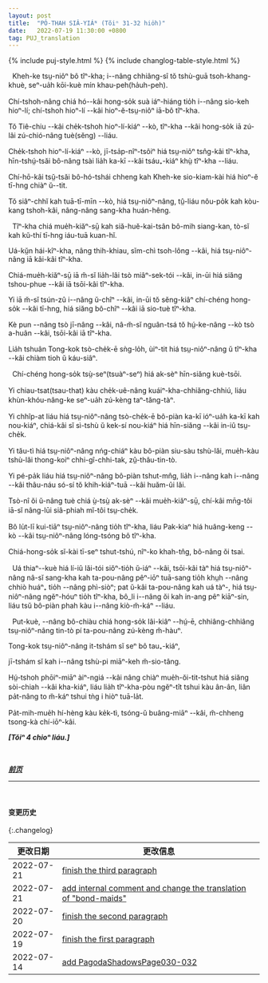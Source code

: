 ```yaml
---
layout: post
title:  "PÓ-THAH SIÂ-YIÁᴺ (Tŏiⁿ 31-32 hio̍h)"
date:   2022-07-19 11:30:00 +0800
tag: PUJ_translation
---
```


{% include puj-style.html %}
{% include changlog-table-style.html %}

<!-- The Hakka women do not bind their feet; they lead a vigorous physical life, working chiefly in the open air. -->
&nbsp;&nbsp;Kheh-ke tsṳ-niôⁿ bô tîⁿ-kha; i&#x002D;&#x002D;nâng chhiâng-sî tŏ tshù-guā tsoh-khang-khuè, seⁿ-ua̍h kōi-kuè mín khau-peh(ha̍uh-peh).
<!-- The better custom of these people influences those living on their borders, and the country women in their vicinity do not bind their feet. -->
Chí-tshoh-nâng chiá hó&#x002D;&#x002D;kâi hong-so̍k suà iáⁿ-hiáng tio̍h i&#x002D;&#x002D;nâng sio-keh hioⁿ-lí; chí-tshoh hioⁿ-lí &#x002D;&#x002D;kâi hioⁿ-ĕ-tsṳ-niôⁿ iā-bô tîⁿ-kha.
<!-- On their side of Tie Chiu, among those who live in hamlets and small villages, the custom is slowly dying out. -->
Tŏ Tiê-chiu &#x002D;&#x002D;kâi che̍k-tshoh hioⁿ-lí-kiáⁿ &#x002D;&#x002D;kò, tîⁿ-kha &#x002D;&#x002D;kâi hong-so̍k iā zú-lâi zú-chió-nâng tuè(sĕng) &#x002D;&#x002D;liáu.
<!-- In one cluster of hamlets where twenty years ago every girl's feet were bound, no one now binds a daughter's feet. -->
Che̍k-tshoh hioⁿ-lí-kiáⁿ &#x002D;&#x002D;kò, jī-tsa̍p-nîⁿ-tsôiⁿ hiá tsṳ-niôⁿ tsn̂g-kâi tîⁿ-kha, hīn-tshṳ́-tsăi bô-nâng tsài lia̍h ka-kī &#x002D;&#x002D;kâi tsáu₊-kiáⁿ khṳ̀ tîⁿ-kha &#x002D;&#x002D;liáu. 
<!-- This laxity is unfortunately confined to the country villages in the neighbourhood of the Hakkas. -->
Chí-hō-kâi tsṳ̆-tsăi bô-hó-tshái chheng kah Kheh-ke sio-kiam-kài hiá hioⁿ-ĕ tī-hng chiàⁿ ŭ&#x002D;&#x002D;tit.
<!-- In the cities and large towns, all women, except slaves and bond-servants, have deformed feet. -->
Tŏ siâⁿ-chhĭ kah tuā-tī-mīn &#x002D;&#x002D;kò, hiá tsṳ-niôⁿ-nâng, tṳ̂-liáu nôu-po̍k kah kòu-kang tshoh-kâi, nâng-nâng sang-kha huán-hêng.

<!-- Foot-binding is not so much a matter of class as of locality. -->
&nbsp;&nbsp;Tîⁿ-kha chiá mue̍h-kiăⁿ-sṳ̄ kah siă-huĕ-kai-tsân bô-mih siang-kan, tò-sĭ kah kŭ-thí tī-hng iáu-tuā kuan-hĭ.
<!-- Near the coast, even in the farmsteads and among the most indigent, every woman has bound feet. -->
Uá-kṳ̆n hái-kîⁿ-kha, nâng thih-khiau, sĭm-chì tsoh-lông &#x002D;&#x002D;kâi, hiá tsṳ-niôⁿ-nâng iā kâi-kâi tîⁿ-kha.
<!-- It is not a voucher for respectability, for the vilest are often bound-footed. -->
Chiá-mue̍h-kiăⁿ-sṳ̄ iā m̆-sĭ lia̍h-lâi tsò miâⁿ-sek-tói &#x002D;&#x002D;kâi,  in-ūi hiá siăng tshou-phue &#x002D;&#x002D;kâi iā tsōi-kâi tîⁿ-kha.
<!-- Neither is it a sign of wealth, for in those places where the custom prevails, the poorest follow it. -->
Yi iā m̆-sĭ tsún-zû i&#x002D;&#x002D;nâng ŭ-chîⁿ &#x002D;&#x002D;kâi, in-ūi tŏ sĕng-kiâⁿ chí-chéng hong-so̍k &#x002D;&#x002D;kâi tī-hng, hiá siăng bô-chîⁿ &#x002D;&#x002D;kâi iā sio-tuè tîⁿ-kha.
<!-- Inferior wives, unless they come as bond-maids into the household, are usually bound-footed women. -->
Kè pun &#x002D;&#x002D;nâng tsò jī-nâng &#x002D;&#x002D;kâi, nâ-m̆-sĭ nguân-tsá tŏ hṳ́-ke-nâng &#x002D;&#x002D;kò tsò a-huân &#x002D;&#x002D;kâi, tsōi-kâi iā tîⁿ-kha.
<!-- 注：“丫环” 在《菲尔德词典》中读 hia-huân，而译者处 “丫” 有俗读音 ia，现更改为文读音 a-huân 。 -->
<!-- Taking all China together, probably nine-tenths of the women have bound feet. -->
Lia̍h tshuân Tong-kok tsò-che̍k-ē sǹg-lo̍h, ùiⁿ-tit hiá tsṳ-niôⁿ-nâng ŭ tîⁿ-kha &#x002D;&#x002D;kâi chiàm tioh ŭ káu-siâⁿ.

<!-- The evils that accrue from this custom are very great. -->
&nbsp;&nbsp;Chí-chéng hong-so̍k tsṳ̀-seⁿ(tsuàⁿ-seⁿ) hiá ak-sèⁿ hīn-siăng kuè-tsōi.
<!-- It makes cripples of nearly half the population, and adds immensely to the misery of the poverty-stricken multitudes. -->
Yi chiau-tsat(tsau-that) kàu che̍k-uê-nâng kuáiⁿ-kha-chhiăng-chhiú, liáu khùn-khóu-nâng-ke seⁿ-ua̍h zú-kèng taⁿ-tăng-tàⁿ.
<!-- It disables women from supporting themselves and from caring for their children, and is one of the causes of the great prevalence of infanticide. -->
Yi chhîp-at liáu hiá tsṳ-niôⁿ-nâng tsò-che̍k-ē bô-piàn ka-kī ióⁿ-ua̍h ka-kī kah nou-kiáⁿ, chiá-kâi sĭ sì-tshù ŭ kek-sí nou-kiáⁿ hiá hīn-siăng &#x002D;&#x002D;kâi in-iû tsṳ-che̍k. 
<!-- It renders women too weak to keep their houses clean, and makes their homes filthy and cheerless. -->
Yi tău-tì hiá tsṳ-niôⁿ-nâng nńg-chiáⁿ kàu bô-piàn siu-sàu tshù-lăi, mue̍h-kàu tshù-lăi thong-koiⁿ chhi-gî-chhi-tak, zṳ̂-thâu-tin-tò.
<!-- It incapacitates woman for travelling, and keeps her and her thoughts in the narrowest of spheres. -->
Yi pé-pa̍k liáu hiá tsṳ-niôⁿ-nâng bô-piàn tshut-mn̂g, lia̍h i&#x002D;&#x002D;nâng kah i&#x002D;&#x002D;nâng &#x002D;&#x002D;kâi thâu-náu só-sí tŏ khih-kiáⁿ-tuā &#x002D;&#x002D;kâi huăm-ûi lăi.
<!-- Why any should follow so pernicious a practice is one of the mysteries of human perversity. -->
Tsò-nî ŏi ŭ-nâng tuè chiá ṳ̀-tsṳ̀ ak-sèⁿ &#x002D;&#x002D;kâi mue̍h-kiăⁿ-sṳ̄, chí-kâi mn̄g-tôi iā-sĭ nâng-lūi siâ-phiah mĭ-tôi tsṳ-che̍k. 
<!-- There is no law that women shall bind their feet, and the women of the imperial palace at Peking are all natural-footed. -->
Bô lu̍t-lī kui-tiāⁿ tsṳ-niôⁿ-nâng tio̍h tîⁿ-kha, liáu Pak-kiaⁿ hiá huâng-keng &#x002D;&#x002D;kò &#x002D;&#x002D;kâi tsṳ-niôⁿ-nâng lóng-tsóng bô tîⁿ-kha.
<!-- The origin of the custom is unknown lost in the mists of antiquity. -->
Chiá-hong-so̍k sĭ-kài tī-seⁿ tshut-tshú, nîⁿ-ko khah-tn̂g, bô-nâng ŏi tsai.

<!-- The only reason that I have heard in favour of it, aside from the common one that women would be laughed at and despised if their feet were like men's, was given me by a man, who said that it was necessary that women's feet should be bound, else they would be as strong as their husbands, and then they could not be kept in subjection by beating. -->
&nbsp;&nbsp;Uá thiaⁿ&#x002D;&#x002D;kuè hiá lí-iû lăi-tói siŏⁿ-tio̍h ŭ-iáⁿ &#x002D;&#x002D;kâi, tsōi-kâi tàⁿ hiá tsṳ-niôⁿ-nâng nâ-sĭ sang-kha kah ta-pou-nâng pêⁿ-iōⁿ tuā-sang tio̍h khṳh &#x002D;&#x002D;nâng chhiò huáⁿ₊ tio̍h &#x002D;&#x002D;nâng phì-siòⁿ; pat ŭ-kâi ta-pou-nâng kah uá tàⁿ-, hiá tsṳ-niôⁿ-nâng ngĕⁿ-hóuⁿ tio̍h tîⁿ-kha, bô_li i&#x002D;&#x002D;nâng ŏi kah in-ang pêⁿ kiāⁿ-sin, liáu tsŭ bô-piàn phah kàu i&#x002D;&#x002D;nâng kiò-m̆-káⁿ &#x002D;&#x002D;liáu.

<!-- But the men generally offer no greater opposition to a departure from the established fashion than do the women themselves. -->
&nbsp;&nbsp;Put-kuè, &#x002D;&#x002D;nâng bô-chiàu chiá hong-so̍k lâi-kiâⁿ &#x002D;&#x002D;hṳ́-ē, chhiâng-chhiâng tsṳ-niôⁿ-nâng tin-tò pí ta-pou-nâng zú-kèng m̆-hàuⁿ. 
<!-- For a Chinese woman the greatest of sorrows is that of having no sons; -->
Tong-kok tsṳ-niôⁿ-nâng it-tshám sĭ seⁿ bô tau₊-kiáⁿ,
<!-- the next to the greatest is that of being unlike her neighbours. -->
jī-tshám sĭ kah i&#x002D;&#x002D;nâng tshù-pi miāⁿ-keh m̆-sio-tâng.
<!-- The smallest feet are made by those who determine to be elegant at any cost, and these draw their own foot-ligatures tighter than any one else would draw them. -->
Hṳ́-tshoh phōiⁿ-miāⁿ àiⁿ-ngiá &#x002D;&#x002D;kâi nâng chiàⁿ mue̍h-ŏi-tit-tshut hiá siăng sòi-chiah &#x002D;&#x002D;kâi kha-kiáⁿ, liáu lia̍h tîⁿ-kha-pòu ngĕⁿ-tît tshui kàu ân-ân, liân pa̍t-nâng to m̆-káⁿ tshui tǹg i hiòⁿ tuā-la̍t.
<!-- Religion is not the only sentiment which has its martyrs. -->
Pa̍t-mih-mue̍h hí-hèng kàu ke̍k-tì, tsóng-ŭ buâng-miāⁿ &#x002D;&#x002D;kâi, m̆-chheng tsong-kà chí-iōⁿ-kâi.
<br>

***[Tŏiⁿ 4 chioⁿ liáu.]***

<br>

***[前页](PagodaShadowsPage030.html)***
<!-- ***[后页](PagodaShadowsPage033.html)*** -->

---
<br>

#### 变更历史

{:.changelog}

| 更改日期 | 更改信息 |
| --- | --- |
| 2022-07-21 | <a href="https://github.com/DonAnthonyLee/DonAnthonyLee.github.io/commit/a4c6ee45e44a1e21025563d7654e81d01cc11158" target="_blank">finish the third paragraph</a> |
| 2022-07-21 | <a href="https://github.com/DonAnthonyLee/DonAnthonyLee.github.io/commit/0b138ac98862d6867bd491a732902b54afb724dd" target="_blank">add internal comment and change the translation of "bond-maids"</a> |
| 2022-07-20 | <a href="https://github.com/DonAnthonyLee/DonAnthonyLee.github.io/commit/aa176f9e997a3e89e7f7e85e0cd4acf66f5425fd" target="_blank">finish the second paragraph</a> |
| 2022-07-19 | <a href="https://github.com/DonAnthonyLee/DonAnthonyLee.github.io/commit/afead2917d89a0bf618b4292211a2645a565eda9" target="_blank">finish the first paragraph</a> |
| 2022-07-14 | <a href="https://github.com/DonAnthonyLee/DonAnthonyLee.github.io/commit/6d02da4c3c0f148a7f157af3ea372779f07970ef" target="_blank">add PagodaShadowsPage030-032</a> |

